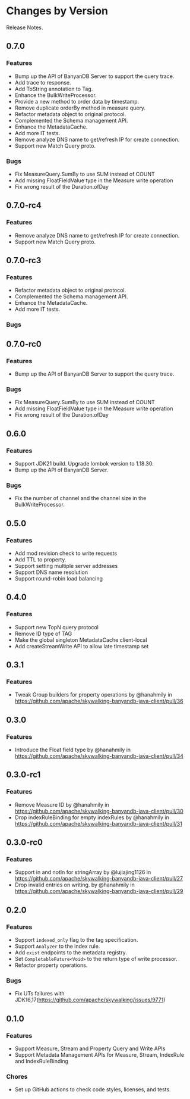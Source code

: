 Changes by Version
==================
Release Notes.

0.7.0
------------------

### Features

* Bump up the API of BanyanDB Server to support the query trace.
* Add trace to response.
* Add ToString annotation to Tag.
* Enhance the BulkWriteProcessor.
* Provide a new method to order data by timestamp.
* Remove duplicate orderBy method in measure query.
* Refactor metadata object to original protocol.
* Complemented the Schema management API.
* Enhance the MetadataCache.
* Add more IT tests.
* Remove analyze DNS name to get/refresh IP for create connection.
* Support new Match Query proto.

### Bugs

* Fix MeasureQuery.SumBy to use SUM instead of COUNT
* Add missing FloatFieldValue type in the Measure write operation
* Fix wrong result of the Duration.ofDay

0.7.0-rc4
------------------

### Features

* Remove analyze DNS name to get/refresh IP for create connection.
* Support new Match Query proto.

0.7.0-rc3
------------------

### Features

* Refactor metadata object to original protocol.
* Complemented the Schema management API.
* Enhance the MetadataCache.
* Add more IT tests.

### Bugs


0.7.0-rc0
------------------

### Features

* Bump up the API of BanyanDB Server to support the query trace.

### Bugs

* Fix MeasureQuery.SumBy to use SUM instead of COUNT
* Add missing FloatFieldValue type in the Measure write operation
* Fix wrong result of the Duration.ofDay

0.6.0
------------------

### Features

* Support JDK21 build. Upgrade lombok version to 1.18.30.
* Bump up the API of BanyanDB Server.

### Bugs

* Fix the number of channel and the channel size in the BulkWriteProcessor.


0.5.0
------------------

### Features

* Add mod revision check to write requests
* Add TTL to property.
* Support setting multiple server addresses 
* Support DNS name resolution
* Support round-robin load balancing

0.4.0
------------------

### Features
* Support new TopN query protocol
* Remove ID type of TAG
* Make the global singleton MetadataCache client-local
* Add createStreamWrite API to allow late timestamp set

0.3.1
------------------

### Features
* Tweak Group builders for property operations by @hanahmily in https://github.com/apache/skywalking-banyandb-java-client/pull/36


0.3.0
------------------

### Features
* Introduce the Float field type by @hanahmily in https://github.com/apache/skywalking-banyandb-java-client/pull/34

0.3.0-rc1
------------------

### Features
* Remove Measure ID by @hanahmily in https://github.com/apache/skywalking-banyandb-java-client/pull/30
* Drop indexRuleBinding for empty indexRules by @hanahmily in https://github.com/apache/skywalking-banyandb-java-client/pull/31


0.3.0-rc0
------------------

### Features

* Support in and notIn for stringArray by @lujiajing1126 in https://github.com/apache/skywalking-banyandb-java-client/pull/27
* Drop invalid entries on writing. by @hanahmily in https://github.com/apache/skywalking-banyandb-java-client/pull/29


0.2.0
------------------

### Features

- Support `indexed_only` flag to the tag specification.
- Support `Analyzer` to the index rule.
- Add `exist` endpoints to the metadata registry.
- Set `CompletableFuture<Void>` to the return type of write processor.
- Refactor property operations.

### Bugs

- Fix UTs failures with JDK16,17(https://github.com/apache/skywalking/issues/9771)


0.1.0
------------------

### Features

- Support Measure, Stream and Property Query and Write APIs
- Support Metadata Management APIs for Measure, Stream, IndexRule and IndexRuleBinding

### Chores

- Set up GitHub actions to check code styles, licenses, and tests.
